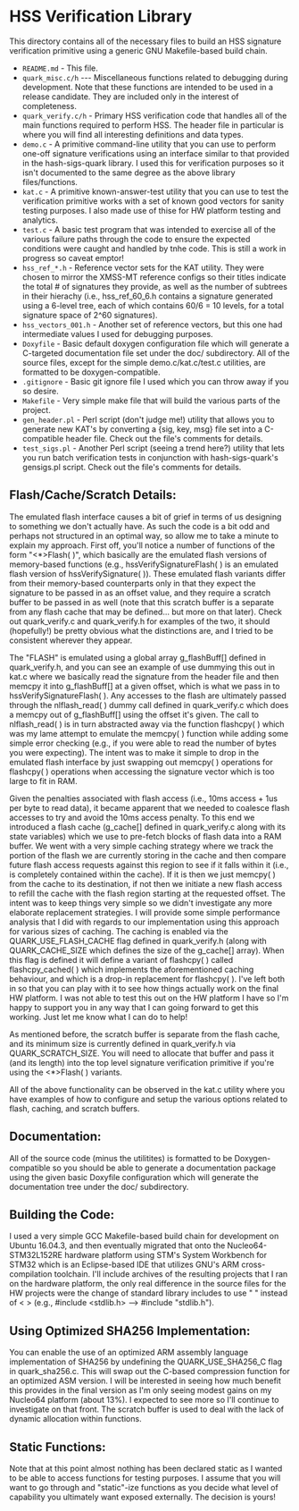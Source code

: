 # HSS Verification Library
This directory contains all of the necessary files to build an HSS signature verification primitive using a generic GNU Makefile-based build chain.

 * ```README.md``` - This file.
 * ```quark_misc.c/h``` --- Miscellaneous functions related to debugging during development.  Note that these functions are intended to be used in a release candidate.  They are included only in the interest of completeness.
 * ```quark_verify.c/h``` - Primary HSS verification code that handles all of the main functions required to perform HSS.  The header file in particular is where you will find all interesting definitions and data types.
 * ```demo.c``` - A primitive command-line utility that you can use to perform one-off signature verifications using an interface similar to that provided in the hash-sigs-quark library. I used this for verification purposes so it isn't documented to the same degree as the above library files/functions.
 * ```kat.c``` - A primitive known-answer-test utility that you can use to test the verification primitive works with a set of known good vectors for sanity testing purposes.  I also made use of thise for HW platform testing and analytics.
 * ```test.c``` - A basic test program that was intended to exercise all of the various failure paths through the code to ensure the expected conditions were caught and handled by tnhe code. This is still a work in progress so caveat emptor!
 * ```hss_ref_*.h``` - Reference vector sets for the KAT utility.  They were chosen to mirror the XMSS-MT reference configs so their titles indicate the total # of signatures they provide, as well as the number of subtrees in their hierachy (i.e., hss_ref_60_6.h contains a signature generated using a 6-level tree, each of which contains 60/6 = 10 levels, for a total signature space of 2^60 signatures).
 * ```hss_vectors_001.h``` - Another set of reference vectors, but this one had intermediate values I used for debugging purposes.
 * ```Doxyfile``` - Basic default doxygen configuration file which will generate a C-targeted documentation file set under the doc/ subdirectory.  All of the source files, except for the simple demo.c/kat.c/test.c utilities, are formatted to be doxygen-compatible.
 * ```.gitignore``` - Basic git ignore file I used which you can throw away if you so desire.
 * ```Makefile``` - Very simple make file that will build the various parts of the project.
 * ```gen_header.pl``` - Perl script (don't judge me!) utility that allows you to generate new KAT's by converting a {sig, key, msg} file set into a C-compatible header file.  Check out the file's comments for details.
 * ```test_sigs.pl``` - Another Perl script (seeing a trend here?) utility that lets you run batch verification tests in conjunction with hash-sigs-quark's gensigs.pl script.  Check out the file's comments for details.

## Flash/Cache/Scratch Details:

The emulated flash interface causes a bit of grief in terms of us designing to
something we don't actually have.  As such the code is a bit odd and perhaps not
structured in an optimal way, so allow me to take a minute to explain my approach.
First off, you'll notice a number of functions of the form "<*>Flash( )", which
basically are the emulated flash versions of memory-based functions (e.g.,
hssVerifySignatureFlash( ) is an emulated flash version of hssVerifySignature( )).
These emulated flash variants differ from their memory-based counterparts only
in that they expect the signature to be passed in as an offset value, and they
require a scratch buffer to be passed in as well (note that this scratch buffer
is a separate from any flash cache that may be defined... but more on that later).
Check out quark_verify.c and quark_verify.h for examples of the two, it should
(hopefully!) be pretty obvious what the distinctions are, and I tried to be
consistent wherever they appear.

The "FLASH" is emulated using a global array g_flashBuff[] defined in quark_verify.h,
and you can see an example of use dummying this out in kat.c where we basically
read the signature from the header file and then memcpy it into g_flashBuff[]
at a given offset, which is what we pass in to hssVerifySignatureFlash( ).  Any
accesses to the flash are ultimately passed through the nlflash_read( ) dummy
call defined in quark_verify.c which does a memcpy out of g_flashBuff[] using the
offset it's given.  The call to nlflash_read( ) is in turn abstracted away via
the function flashcpy( ) which was my lame attempt to emulate the memcpy( )
function while adding some simple error checking (e.g., if you were able to read
the number of bytes you were expecting).  The intent was to make it simple to
drop in the emulated flash interface by just swapping out memcpy( ) operations
for flashcpy( ) operations when accessing the signature vector which is too
large to fit in RAM.

Given the penalties associated with flash access (i.e., 10ms access + 1us per
byte to read data), it became apparent that we needed to coalesce flash accesses
to try and avoid the 10ms access penalty.  To this end we introduced a flash
cache (g_cache[] defined in quark_verify.c along with its state variables) which
we use to pre-fetch blocks of flash data into a RAM buffer.  We went with a
very simple caching strategy where we track the portion of the flash we are
currently storing in the cache and then compare future flash access requests
against this region to see if it falls within it (i.e., is completely contained
within the cache).  If it is then we just memcpy( ) from the cache to its
destination, if not then we initiate a new flash access to refill the cache
with the flash region starting at the requested offset.  The intent was to keep
things very simple so we didn't investigate any more elaborate replacement
strategies.  I will provide some simple performance analysis that I did with
regards to our implementation using this approach for various sizes of caching.
The caching is enabled via the QUARK_USE_FLASH_CACHE flag defined in quark_verify.h
(along with QUARK_CACHE_SIZE which defines the size of the g_cache[] array).
When this flag is defined it will define a variant of flashcpy( ) called
flashcpy_cached( ) which implements the aforementioned caching behaviour, and
which is a drop-in replacement for flashcpy( ).  I've left both in so that
you can play with it to see how things actually work on the final HW platform.
I was not able to test this out on the HW platform I have so I'm happy to
support you in any way that I can going forward to get this working.  Just let
me know what I can do to help!

As mentioned before, the scratch buffer is separate from the flash cache, and
its minimum size is currently defined in quark_verify.h via QUARK_SCRATCH_SIZE.
You will need to allocate that buffer and pass it (and its length) into the
top level signature verification primitive if you're using the <*>Flash( )
variants.

All of the above functionality can be observed in the kat.c utility where you
have examples of how to configure and setup the various options related to
flash, caching, and scratch buffers.

## Documentation:

All of the source code (minus the utilitites) is formatted to be Doxygen-compatible
so you should be able to generate a documentation package using the given basic
Doxyfile configuration which will generate the documentation tree under the doc/
subdirectory.

## Building the Code:

I used a very simple GCC Makefile-based build chain for development on Ubuntu 16.04.3,
and then eventually migrated that onto the Nucleo64-STM32L152RE hardware platform using
STM's System Workbench for STM32 which is an Eclipse-based IDE that utilizes GNU's
ARM cross-compilation toolchain.  I'll include archives of the resulting projects that
I ran on the hardware platform, the only real difference in the source files for the
HW projects were the change of standard library includes to use " " instead of < >
(e.g., #include <stdlib.h> --> #include "stdlib.h").

## Using Optimized SHA256 Implementation:

You can enable the use of an optimized ARM assembly language implementation of SHA256
by undefining the QUARK_USE_SHA256_C flag in quark_sha256.c.  This will swap out the
C-based compression function for an optimized ASM version.  I will be interested in
seeing how much benefit this provides in the final version as I'm only seeing modest
gains on my Nucleo64 platform (about 13%).  I expected to see more so I'll continue
to investigate on that front.
The scratch buffer is used to deal with the lack of dynamic allocation within
functions.  

## Static Functions:

Note that at this point almost nothing has been declared static as I wanted to
be able to access functions for testing purposes.  I assume that you will want
to go through and "static"-ize functions as you decide what level of capability
you ultimately want exposed externally.  The decision is yours!
